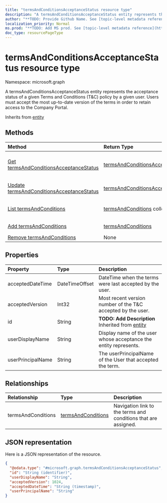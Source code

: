 ```yaml
---
title: "termsAndConditionsAcceptanceStatus resource type"
description: "A termsAndConditionsAcceptanceStatus entity represents the acceptance status of a given Terms and Conditions (T&C) policy by a given user. Users must accept the most up-to-date version of the terms in order to retain access to the Company Portal."
author: "**TODO: Provide Github Name. See [topic-level metadata reference](https://msgo.azurewebsites.net/add/document/guidelines/metadata.html#topic-level-metadata)**"
localization_priority: Normal
ms.prod: "**TODO: Add MS prod. See [topic-level metadata reference](https://msgo.azurewebsites.net/add/document/guidelines/metadata.html#topic-level-metadata)**"
doc_type: resourcePageType
---
```


# termsAndConditionsAcceptanceStatus resource type


Namespace: microsoft.graph

A termsAndConditionsAcceptanceStatus entity represents the acceptance status of a given Terms and Conditions (T&C) policy by a given user. Users must accept the most up-to-date version of the terms in order to retain access to the Company Portal.


Inherits from [entity](../resources/entity.md)

## Methods
|Method|Return Type|Description|
|:---|:---|:---|
|[Get termsAndConditionsAcceptanceStatus](../api/termsandconditionsacceptancestatus-get.md)|[termsAndConditionsAcceptanceStatus](../resources/termsandconditionsacceptancestatus.md)|Read the properties and relationships of a [termsAndConditionsAcceptanceStatus](../resources/termsandconditionsacceptancestatus.md) object.|
|[Update termsAndConditionsAcceptanceStatus](../api/termsandconditionsacceptancestatus-update.md)|[termsAndConditionsAcceptanceStatus](../resources/termsandconditionsacceptancestatus.md)|Update the properties of a [termsAndConditionsAcceptanceStatus](../resources/termsandconditionsacceptancestatus.md) object.|
|[List termsAndConditions](../api/termsandconditionsacceptancestatus-list-termsandconditions.md)|[termsAndConditions](../resources/termsandconditions.md) collection|Get the termsAndConditions from the termsAndConditions navigation property.|
|[Add termsAndConditions](../api/termsandconditionsacceptancestatus-post-termsandconditions.md)|[termsAndConditions](../resources/termsandconditions.md)|Add termsAndConditions by posting to the termsAndConditions collection.|
|[Remove termsAndConditions](../api/termsandconditionsacceptancestatus-delete-termsandconditions.md)|None|Remove a [termsAndConditions](../resources/termsandconditions.md) object.|

## Properties
|Property|Type|Description|
|:---|:---|:---|
|acceptedDateTime|DateTimeOffset|DateTime when the terms were last accepted by the user.|
|acceptedVersion|Int32|Most recent version number of the T&C accepted by the user.|
|id|String|**TODO: Add Description** Inherited from [entity](../resources/entity.md)|
|userDisplayName|String|Display name of the user whose acceptance the entity represents.|
|userPrincipalName|String|The userPrincipalName of the User that accepted the term.|

## Relationships
|Relationship|Type|Description|
|:---|:---|:---|
|termsAndConditions|[termsAndConditions](../resources/termsandconditions.md)|Navigation link to the terms and conditions that are assigned.|

## JSON representation
Here is a JSON representation of the resource.
<!-- {
  "blockType": "resource",
  "keyProperty": "id",
  "@odata.type": "microsoft.graph.termsAndConditionsAcceptanceStatus",
  "baseType": "microsoft.graph.entity",
  "openType": false
}
-->
``` json
{
  "@odata.type": "#microsoft.graph.termsAndConditionsAcceptanceStatus",
  "id": "String (identifier)",
  "userDisplayName": "String",
  "acceptedVersion": 1024,
  "acceptedDateTime": "String (timestamp)",
  "userPrincipalName": "String"
}
```

